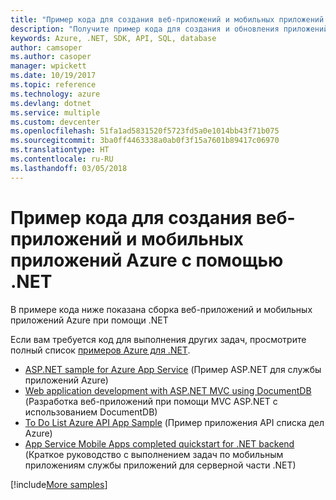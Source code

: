 ```yaml
---
title: "Пример кода для создания веб-приложений и мобильных приложений Azure с помощью .NET"
description: "Получите пример кода для создания и обновления приложений .NET при помощи функции Azure \"Веб-приложения\"."
keywords: Azure, .NET, SDK, API, SQL, database
author: camsoper
ms.author: casoper
manager: wpickett
ms.date: 10/19/2017
ms.topic: reference
ms.technology: azure
ms.devlang: dotnet
ms.service: multiple
ms.custom: devcenter
ms.openlocfilehash: 51fa1ad5831520f5723fd5a0e1014bb43f71b075
ms.sourcegitcommit: 3ba0ff4463338a0ab0f3f15a7601b89417c06970
ms.translationtype: HT
ms.contentlocale: ru-RU
ms.lasthandoff: 03/05/2018
---
```

# <a name="sample-code-for-building-azure-web-and-mobile-apps-with-net"></a>Пример кода для создания веб-приложений и мобильных приложений Azure с помощью .NET

В примере кода ниже показана сборка веб-приложений и мобильных приложений Azure при помощи .NET

Если вам требуется код для выполнения других задач, просмотрите полный список [примеров Azure для .NET](https://azure.microsoft.com/resources/samples/?platform=dotnet&view=azure-dotnet).

- [ASP.NET sample for Azure App Service](https://azure.microsoft.com/resources/samples/app-service-web-dotnet-get-started/) (Пример ASP.NET для службы приложений Azure)
- [Web application development with ASP.NET MVC using DocumentDB](https://azure.microsoft.com/resources/samples/documentdb-dotnet-todo-app/
) (Разработка веб-приложений при помощи MVC ASP.NET с использованием DocumentDB)
- [To Do List Azure API App Sample](https://azure.microsoft.com/resources/samples/app-service-api-dotnet-todo-list/?cdn=disable) (Пример приложения API списка дел Azure)
- [App Service Mobile Apps completed quickstart for .NET backend](https://azure.microsoft.com/resources/samples/app-service-mobile-dotnet-backend-quickstart/) (Краткое руководство с выполнением задач по мобильным приложениям службы приложений для серверной части .NET)


[!include[More samples](includes/more-samples.md)]

